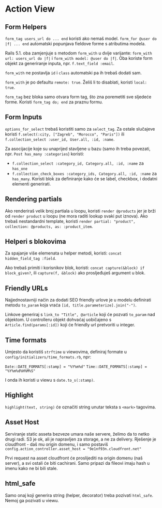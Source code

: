 # Action View

## Form Helpers

`form_tag users_url do ... end` koristi ako nemaš model.
`form_for @user do |f| ... end` automatski popunjava fieldove forme s atributima modela.

Rails 5.1. oba zamjenjuje s metodom `form_with` u dvije varijante: `form_with url: users_url do |f|` i `form_with model: @user do |f|`. Oba koriste form objekt za generiranje inputa, npr. `f.text_field :email`.

`form_with` ne postavlja `id` i `class` automatski pa ih trebaš dodati sam.

`form_with` je po defaultu `remote: true`. Želiš li to disablati, koristi `local: true`.

`form_tag` bez bloka samo otvara form tag, što zna poremetiti sve sljedeće forme. Koristi `form_tag do; end` za praznu formu.

## Form Inputs

`options_for_select` trebaš koristiti samo za `select_tag`. Za ostale slučajeve koristi `f.select(:city, ["Zagreb", "Morocco", "Paris"])` ili `f.collection_select :user_id, User.all, :id, :name`.

Za asocijacije koje su unaprijed stavljene u bazu (samo ih treba povezati, npr. `Post has_many :categories`) koristi:
* `f.collection_select :category_id, Category.all, :id, :name` za `has_one`
* `f.collection_check_boxes :category_ids, Category.all, :id, :name` za `has_many`. Koristi blok za definiranje kako će se label, checkbox, i dodatni elementi generirati.

## Rendering partials

Ako renderiraš velik broj partiala u loopu, koristi `render @products` jer je brži od `render product` u loopu (ne mora raditi lookup svaki put iznova). Ako trebaš nestandardni template, koristi `render partial: "product", collection: @products, as: :product_item`.

## Helperi s blokovima

Za spajanje više elemenata u helper metodi, koristi: `concat hidden_field_tag :field`.

Ako trebaš primiti i korisnikov blok, koristi: `concat capture(&block) if block_given?`, ili `capture(f, &block)` ako prosljeđuješ argument u blok.

## Friendly URLs

Najjednostavniji način za dodati SEO friendly urlove je u modelu definirati metodu `to_param` koja vraća `[id, title.parameterize].join("-")`.

Linkove generiraj s `link_to "Title", @article` koji će pozvati `to_param` nad objektom. U controlleru objekt dohvaćaj uobičajeno s `Article.find(params[:id])` koji će friendly url pretvoriti u integer.

## Time formats

Umjesto da koristiš `strftime` u viewovima, definiraj formate u `config/initializers/time_formats.rb`, npr:

`Date::DATE_FORMATS[:stamp] = "%Y%m%d"`
`Time::DATE_FORMATS[:stamp] = "%Y%m%d%H%M%S"`

I onda ih koristi u viewu s `date.to_s(:stamp)`.

## Highlight

`highlight(text, string)` će označiti string unutar teksta s `<mark>` tagovima.

## Asset Host

Serviranje static asseta bezveze umara naše servere, želimo da to netko drugi radi. S3 je ok, ali je napravljen za storage, a ne za delivery. Rješenje je cloudfront - daš mu origin domenu, i samo postaviš
`config.action_controller.asset_host = "9e1nf93n.cloudfront.net"`

Prvi request na asset cloudfront će proslijediti na origin domenu (naš server), a svi ostali će biti cachirani. Samo pripazi da fileovi imaju hash u imenu kako ne bi bili stale.

## html_safe

Samo onaj koji generira string (helper, decorator) treba pozivati `html_safe`. Nemoj ga pozivati u viewu.


